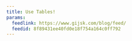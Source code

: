 ```yaml
---
title: Use Tables!
params:
  feedlink: https://www.gijsk.com/blog/feed/
  feedid: 8f89431ee40fd0e18f754a164c0ff792
---
```

